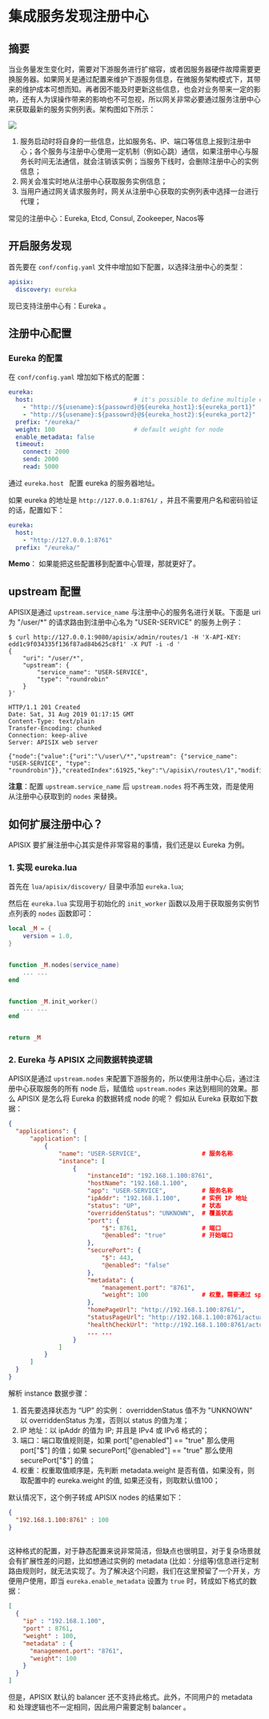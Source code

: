 <!--
#
# Licensed to the Apache Software Foundation (ASF) under one or more
# contributor license agreements.  See the NOTICE file distributed with
# this work for additional information regarding copyright ownership.
# The ASF licenses this file to You under the Apache License, Version 2.0
# (the "License"); you may not use this file except in compliance with
# the License.  You may obtain a copy of the License at
#
#     http://www.apache.org/licenses/LICENSE-2.0
#
# Unless required by applicable law or agreed to in writing, software
# distributed under the License is distributed on an "AS IS" BASIS,
# WITHOUT WARRANTIES OR CONDITIONS OF ANY KIND, either express or implied.
# See the License for the specific language governing permissions and
# limitations under the License.
#
-->

# 集成服务发现注册中心

## 摘要

当业务量发生变化时，需要对下游服务进行扩缩容，或者因服务器硬件故障需要更换服务器。如果网关是通过配置来维护下游服务信息，在微服务架构模式下，其带来的维护成本可想而知。再者因不能及时更新这些信息，也会对业务带来一定的影响，还有人为误操作带来的影响也不可忽视，所以网关非常必要通过服务注册中心来获取最新的服务实例列表。架构图如下所示：

![](./images/discovery-cn.png)

1. 服务启动时将自身的一些信息，比如服务名、IP、端口等信息上报到注册中心；各个服务与注册中心使用一定机制（例如心跳）通信，如果注册中心与服务长时间无法通信，就会注销该实例；当服务下线时，会删除注册中心的实例信息；
2. 网关会准实时地从注册中心获取服务实例信息；
3. 当用户通过网关请求服务时，网关从注册中心获取的实例列表中选择一台进行代理；

常见的注册中心：Eureka, Etcd, Consul, Zookeeper, Nacos等

## 开启服务发现

首先要在 `conf/config.yaml` 文件中增加如下配置，以选择注册中心的类型：

```yaml
apisix:
  discovery: eureka
```

现已支持注册中心有：Eureka 。

## 注册中心配置

### Eureka 的配置

在 `conf/config.yaml` 增加如下格式的配置：

```yaml
eureka:
  host:                            # it's possible to define multiple eureka hosts addresses of the same eureka cluster.
    - "http://${usename}:${passowrd}@${eureka_host1}:${eureka_port1}"
    - "http://${usename}:${passowrd}@${eureka_host2}:${eureka_port2}"
  prefix: "/eureka/"
  weight: 100                      # default weight for node
  enable_metadata: false
  timeout:
    connect: 2000
    send: 2000
    read: 5000
```

通过 `eureka.host ` 配置 eureka 的服务器地址。

如果 eureka 的地址是 `http://127.0.0.1:8761/` ，并且不需要用户名和密码验证的话，配置如下：

```yaml
eureka:
  host:
    - "http://127.0.0.1:8761"
  prefix: "/eureka/"
```

**Memo**： 如果能把这些配置移到配置中心管理，那就更好了。

## upstream 配置

APISIX是通过 `upstream.service_name` 与注册中心的服务名进行关联。下面是 uri 为 "/user/*" 的请求路由到注册中心名为 "USER-SERVICE" 的服务上例子：

```shell
$ curl http://127.0.0.1:9080/apisix/admin/routes/1 -H 'X-API-KEY: edd1c9f034335f136f87ad84b625c8f1' -X PUT -i -d '
{
    "uri": "/user/*",
    "upstream": {
        "service_name": "USER-SERVICE",
        "type": "roundrobin"
    }
}'

HTTP/1.1 201 Created
Date: Sat, 31 Aug 2019 01:17:15 GMT
Content-Type: text/plain
Transfer-Encoding: chunked
Connection: keep-alive
Server: APISIX web server

{"node":{"value":{"uri":"\/user\/*","upstream": {"service_name": "USER-SERVICE", "type": "roundrobin"}},"createdIndex":61925,"key":"\/apisix\/routes\/1","modifiedIndex":61925},"action":"create"}
```

**注意**：配置 `upstream.service_name` 后 `upstream.nodes` 将不再生效，而是使用从注册中心获取到的 `nodes` 来替换。

## 如何扩展注册中心？

APISIX 要扩展注册中心其实是件非常容易的事情，我们还是以 Eureka 为例。

### 1. 实现 eureka.lua

首先在 `lua/apisix/discovery/` 目录中添加 `eureka.lua`;

然后在 `eureka.lua` 实现用于初始化的 `init_worker` 函数以及用于获取服务实例节点列表的 `nodes` 函数即可：

  ```lua
  local _M = {
      version = 1.0,
  }


  function _M.nodes(service_name)
      ... ...
  end


  function _M.init_worker()
      ... ...
  end


  return _M
  ```

### 2. Eureka 与 APISIX 之间数据转换逻辑

APISIX是通过 `upstream.nodes` 来配置下游服务的，所以使用注册中心后，通过注册中心获取服务的所有 node 后，赋值给 `upstream.nodes` 来达到相同的效果。那么 APISIX 是怎么将 Eureka 的数据转成 node 的呢？ 假如从 Eureka 获取如下数据：

```json
{
  "applications": {
      "application": [
          {
              "name": "USER-SERVICE",                 # 服务名称
              "instance": [
                  {
                      "instanceId": "192.168.1.100:8761",
                      "hostName": "192.168.1.100",
                      "app": "USER-SERVICE",          # 服务名称
                      "ipAddr": "192.168.1.100",      # 实例 IP 地址
                      "status": "UP",                 # 状态
                      "overriddenStatus": "UNKNOWN",  # 覆盖状态
                      "port": {
                          "$": 8761,                  # 端口
                          "@enabled": "true"          # 开始端口
                      },
                      "securePort": {
                          "$": 443,
                          "@enabled": "false"
                      },
                      "metadata": {
                          "management.port": "8761",
                          "weight": 100               # 权重，需要通过 spring boot 应用的 eureka.instance.metadata-map.weight 进行配置
                      },
                      "homePageUrl": "http://192.168.1.100:8761/",
                      "statusPageUrl": "http://192.168.1.100:8761/actuator/info",
                      "healthCheckUrl": "http://192.168.1.100:8761/actuator/health",
                      ... ...
                  }
              ]
          }
      ]
  }
}
```

解析 instance 数据步骤：

1. 首先要选择状态为 “UP” 的实例： overriddenStatus 值不为 "UNKNOWN" 以 overriddenStatus 为准，否则以 status 的值为准；
2. IP 地址：以 ipAddr 的值为 IP; 并且是 IPv4 或 IPv6 格式的；
3. 端口：端口取值规则是，如果 port["@enabled"] == "true" 那么使用 port["\$"] 的值；如果 securePort["@enabled"] == "true" 那么使用 securePort["$"] 的值；
4. 权重：权重取值顺序是，先判断 metadata.weight 是否有值，如果没有，则取配置中的 eureka.weight 的值, 如果还没有，则取默认值100；

默认情况下，这个例子转成 APISIX nodes 的结果如下：

```json
{
  "192.168.1.100:8761" : 100
}
    
```

这种格式的配置，对于静态配置来说非常简洁，但缺点也很明显，对于复杂场景就会有扩展性差的问题，比如想通过实例的 metadata (比如：分组等)信息进行定制路由规则时，就无法实现了。为了解决这个问题，我们在这里预留了一个开关，方便用户使用，即当 `eureka.enable_metadata` 设置为 `true` 时，转成如下格式的数据：

```json
[
  {
    "ip" : "192.168.1.100",
    "port" : 8761,
    "weight" : 100,
    "metadata" : {
      "management.port": "8761",
      "weight": 100
    }
  }
]
```

但是，APISIX 默认的 balancer 还不支持此格式。此外，不同用户的 metadata 和 处理逻辑也不一定相同，因此用户需要定制 balancer 。
